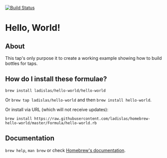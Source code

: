 [![Build Status](https://dev.azure.com/ladisonline/homebrew-hello-world/_apis/build/status/ladislas.homebrew-hello-world?branchName=master)](https://dev.azure.com/ladisonline/homebrew-hello-world/_build/latest?definitionId=3&branchName=master)

# Hello, World!

## About

This tap's only purpose it to create a working example showing how to build bottles for taps.

## How do I install these formulae?

`brew install ladislas/hello-world/hello-world`

Or `brew tap ladislas/hello-world` and then `brew install hello-world`.

Or install via URL (which will not receive updates):

```
brew install https://raw.githubusercontent.com/ladislas/homebrew-hello-world/master/Formula/hello-world.rb
```

## Documentation

`brew help`, `man brew` or check [Homebrew's documentation](https://docs.brew.sh).
